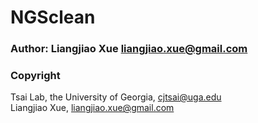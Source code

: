 # NGSclean

### Author: Liangjiao Xue liangjiao.xue@gmail.com
### Copyright
Tsai Lab, the University of Georgia, cjtsai@uga.edu  
Liangjiao Xue, liangjiao.xue@gmail.com
